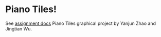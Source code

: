 # Piano Tiles!

See [assignment docs](https://www.cs.cornell.edu/courses/cs4620/2025fa/assignments/docs/category/creative-1)
Piano Tiles graphical project by Yanjun Zhao and Jingtian Wu. 
